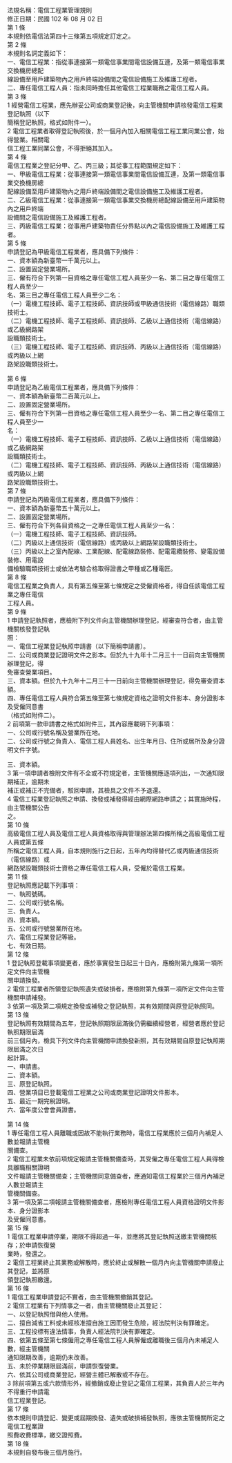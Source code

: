 法規名稱：電信工程業管理規則  
修正日期：民國 102 年 08 月 02 日  
第 1 條  
本規則依電信法第四十三條第五項規定訂定之。  
第 2 條  
本規則名詞定義如下：  
一、電信工程業：指從事連接第一類電信事業間電信設備互連，及第一類電信事業交換機房總配  
線設備至用戶建築物內之用戶終端設備間之電信設備施工及維護工程者。  
二、專任電信工程人員：指未同時擔任其他電信工程業職務之電信工程人員。  
第 3 條  
1 經營電信工程業，應先辦妥公司或商業登記後，向主管機關申請核發電信工程業登記執照（以下  
簡稱登記執照，格式如附件一）。  
2 電信工程業者取得登記執照後，於一個月內加入相關電信工程工業同業公會，始得營業。相關電  
信工程工業同業公會，不得拒絕其加入。  
第 4 條  
電信工程業之登記分甲、乙、丙三級；其從事工程範圍規定如下：  
一、甲級電信工程業：從事連接第一類電信事業間電信設備互連，及第一類電信事業交換機房總  
配線設備至用戶建築物內之用戶終端設備間之電信設備施工及維護工程者。  
二、乙級電信工程業：從事連接第一類電信事業交換機房總配線設備至用戶建築物內之用戶終端  
設備間之電信設備施工及維護工程者。  
三、丙級電信工程業：從事用戶建築物責任分界點以內之電信設備施工及維護工程者。  
第 5 條  
申請登記為甲級電信工程業者，應具備下列條件：  
一、資本額為新臺幣一千萬元以上。  
二、設置固定營業場所。  
三、僱有符合下列第一目資格之專任電信工程人員至少一名、第二目之專任電信工程人員至少一  
名、第三目之專任電信工程人員至少二名：  
（一）電機工程技師、電子工程技師、資訊技師或甲級通信技術（電信線路）職類技術士。  
（二）電機工程技師、電子工程技師、資訊技師、乙級以上通信技術（電信線路）或乙級網路架  
設職類技術士。  
（三）電機工程技師、電子工程技師、資訊技師、丙級以上通信技術（電信線路）或丙級以上網  
路架設職類技術士。  


第 6 條  
申請登記為乙級電信工程業者，應具備下列條件：  
一、資本額為新臺幣二百萬元以上。  
二、設置固定營業場所。  
三、僱有符合下列第一目資格之專任電信工程人員至少一名、第二目之專任電信工程人員至少一  
名：  
（一）電機工程技師、電子工程技師、資訊技師、乙級以上通信技術（電信線路）或乙級網路架  
設職類技術士。  
（二）電機工程技師、電子工程技師、資訊技師、丙級以上通信技術（電信線路）或丙級以上網  
路架設職類技術士。  
第 7 條  
申請登記為丙級電信工程業者，應具備下列條件：  
一、資本額為新臺幣五十萬元以上。  
二、設置固定營業場所。  
三、僱有符合下列各目資格之一之專任電信工程人員至少一名：  
（一）電機工程技師、電子工程技師、資訊技師。  
（二）丙級以上通信技術（電信線路）或丙級以上網路架設職類技術士。  
（三）丙級以上之室內配線、工業配線、配電線路裝修、配電電纜裝修、變電設備裝修、用電設  
備檢驗職類技術士或依法考驗合格取得證書之甲種或乙種電匠。  
第 8 條  
電信工程業之負責人，具有第五條至第七條規定之受僱資格者，得自任該電信工程業之專任電信  
工程人員。  
第 9 條  
1 申請登記執照者，應檢附下列文件向主管機關辦理登記，經審查符合者，由主管機關核發登記執  
照：  
一、電信工程業登記執照申請書（以下簡稱申請書）。  
二、公司或商業登記證明文件之影本。但於九十九年十二月三十一日前向主管機關辦理登記，得  
免審查營業項目。  
三、資本額。但於九十九年十二月三十一日前向主管機關辦理登記，得免審查資本額。  
四、專任電信工程人員符合第五條至第七條規定資格之證明文件影本、身分證影本及受僱同意書  
（格式如附件二）。  
2 前項第一款申請書之格式如附件三，其內容應載明下列事項：  
一、公司或行號名稱及營業所在地。  
二、公司或行號之負責人、電信工程人員姓名、出生年月日、住所或居所及身分證明文件字號。  


三、資本額。  
3 第一項申請者檢附文件有不全或不符規定者，主管機關應逐項列出，一次通知限期補正，逾期未  
補正或補正不完備者，駁回申請，其檢具之文件不予退還。  
4 電信工程業登記執照之申請、換發或補發得經由網際網路申請之；其實施時程，由主管機關公告  
之。  
第 10 條  
高級電信工程人員及電信工程人員資格取得與管理辦法第四條所稱之高級電信工程人員或第五條  
所稱之電信工程人員，自本規則施行之日起，五年內均得替代乙或丙級通信技術（電信線路）或  
網路架設職類技術士資格之專任電信工程人員，受僱於電信工程業。  
第 11 條  
登記執照應記載下列事項：  
一、執照號碼。  
二、公司或行號名稱。  
三、負責人。  
四、資本額。  
五、公司或行號營業所在地。  
六、電信工程業登記等級。  
七、有效日期。  
第 12 條  
1 登記執照登載事項變更者，應於事實發生日起三十日內，應檢附第九條第一項所定文件向主管機  
關申請換發。  
2 電信工程業者所領登記執照遺失或破損者，應檢附第九條第一項所定文件向主管機關申請補發。  
3 依第一項及第二項規定換發或補發之登記執照，其有效期間與原登記執照同。  
第 13 條  
登記執照有效期間為五年，登記執照期限屆滿後仍需繼續經營者，經營者應於登記執照期限屆滿  
前三個月內，檢具下列文件向主管機關申請換發新照，其有效期間自原登記執照期限屆滿之次日  
起計算。  
一、申請書。  
二、資本額。  
三、原登記執照。  
四、營業項目已登載電信工程業之公司或商業登記證明文件影本。  
五、最近一期完稅證明。  
六、當年度公會會員證書。  


第 14 條  
1 專任電信工程人員離職或因故不能執行業務時，電信工程業應於三個月內補足人數並報請主管機  
關備查。  
2 電信工程業未依前項規定報請主管機關備查時，其受僱之專任電信工程人員得檢具離職相關證明  
文件報請主管機關備查；主管機關同意備查者，應通知電信工程業於三個月內補足人數並報請主  
管機關備查。  
3 第一項及第二項報請主管機關備查者，應檢附專任電信工程人員資格證明文件影本、身分證影本  
及受僱同意書。  
第 15 條  
1 電信工程業申請停業，期限不得超過一年，並應將其登記執照送繳主管機關核存；於申請恢復營  
業時，發還之。  
2 電信工程業終止其業務或解散時，應於終止或解散一個月內向主管機關申請廢止其登記，並將原  
領登記執照繳還。  
第 16 條  
1 電信工程業申請登記不實者，由主管機關撤銷其登記。  
2 電信工程業有下列情事之一者，由主管機關廢止其登記：  
一、以登記執照借與他人使用。  
二、擅自減省工料或未經核准擅自施工因而發生危險，經法院判決有罪確定。  
三、工程投標有違法情事，負責人經法院判決有罪確定。  
四、依第五條至第七條僱用之專任電信工程人員解僱或離職後三個月內未補足人數，經主管機關  
通知限期改善，逾期仍未改善。  
五、未於停業期限屆滿前，申請恢復營業。  
六、依其公司或商業登記，經營主體已解散或不存在。  
3 除前項第五或六款情形外，經撤銷或廢止登記之電信工程業，其負責人於三年內不得重行申請電  
信工程業登記。  
第 17 條  
依本規則申請登記、變更或屆期換發、遺失或破損補發執照，應依主管機關所定之電信工程業證  
照費收費標準，繳交證照費。  
第 18 條  
本規則自發布後三個月施行。  


